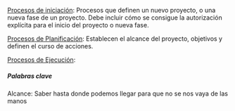 <u>Procesos de iniciación</u>: Procesos que definen un nuevo proyecto, o una nueva fase de un proyecto. Debe incluir cómo se consigue la autorización explícita para el inicio del proyecto o nueva fase.

<u>Procesos de Planificación</u>: Establecen el alcance del proyecto, objetivos y definen el curso de acciones.

<u>Procesos de Ejecución</u>: 



##### Palabras clave
Alcance: Saber hasta donde podemos llegar para que no se nos vaya de las manos
